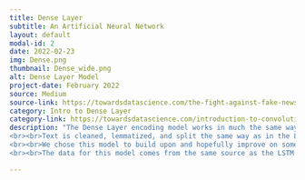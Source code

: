 ```yaml
---
title: Dense Layer
subtitle: An Artificial Neural Network
layout: default
modal-id: 2
date: 2022-02-23
img: Dense.png
thumbnail: Dense_wide.png
alt: Dense Layer Model
project-date: February 2022
source: Medium
source-link: https://towardsdatascience.com/the-fight-against-fake-news-with-deep-learning-6c41dd9eaae4
category: Intro to Dense Layer
category-link: https://towardsdatascience.com/introduction-to-convolutional-neural-network-cnn-de73f69c5b83
description: "The Dense Layer encoding model works in much the same way as the aforementioned LSTM model, but tries to improve on it. The term dense layer comes from the fact that the neurons that are processing inputs and sending outputs are listening to all neurons from the previous layer, i.e. the neurons are packed together more “densely”.
<br><br>Text is cleaned, lemmatized, and split the same way as in the LSTM model. However, embeddings are provided instead using Gensim Doc2Vec Word Vectors. Our dense layers are also programmed with 20 and 5 neurons, respectively, and a ReLU activation function to aggregate outputs into one final rating score - and they utilize one layer of the previously-stated LSTM model earlier.
<br><br>We chose this model to build upon and hopefully improve on some of the limitations of the LSTM models. Because the LSTM model is looking at each word independently, it can sometimes conflate multiple meanings behind the same word and treat sentences like a “string of words” vs. a semantic aggregation with context. Adding additional layers to encodings means that there are more opportunities for contextual meaning to translate into the final score output. We used this model as a second version of a truthfulness test.
<br><br>The data for this model comes from the same source as the LSTM model, the University of Victoria’s ISOT Fake News Dataset."

---
```

